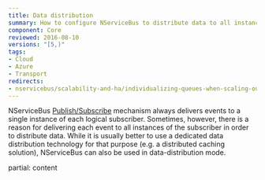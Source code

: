 ```yaml
---
title: Data distribution
summary: How to configure NServiceBus to distribute data to all instances of a given endpoint
component: Core
reviewed: 2016-08-10
versions: "[5,)"
tags:
- Cloud
- Azure
- Transport
redirects:
- nservicebus/scalability-and-ha/individualizing-queues-when-scaling-out
---
```


NServiceBus [Publish/Subscribe](/nservicebus/messaging/publish-subscribe) mechanism always delivers events to a single instance of each logical subscriber. Sometimes, however, there is a reason for delivering each event to all instances of the subscriber in order to distribute data. While it is usually better to use a dedicated data distribution technology for that purpose (e.g. a distributed caching solution), NServiceBus can also be used in data-distribution mode.

partial: content 
